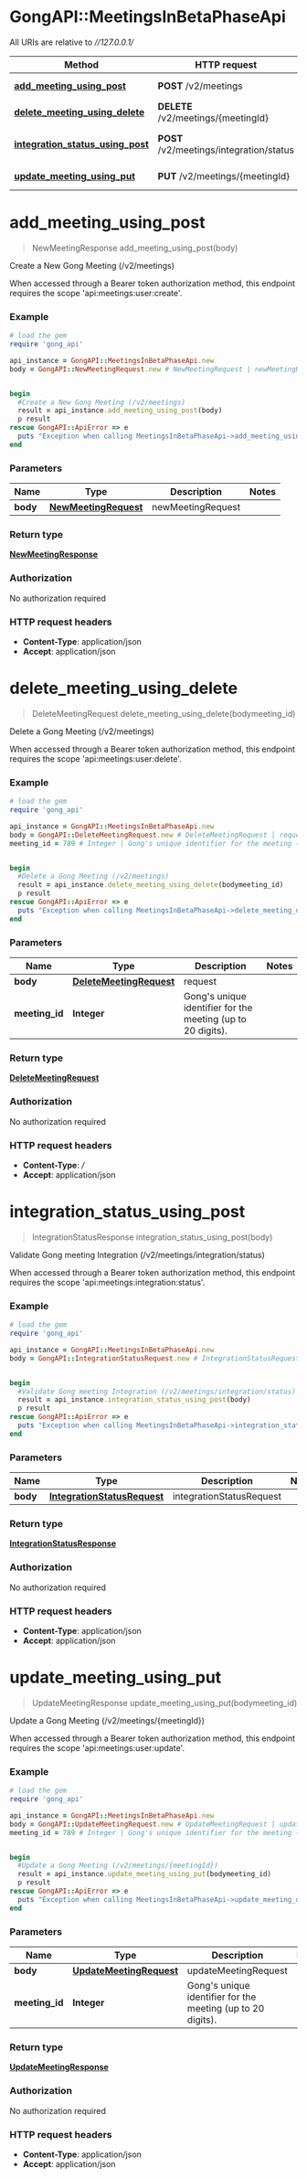 # GongAPI::MeetingsInBetaPhaseApi

All URIs are relative to *//127.0.0.1/*

Method | HTTP request | Description
------------- | ------------- | -------------
[**add_meeting_using_post**](MeetingsInBetaPhaseApi.md#add_meeting_using_post) | **POST** /v2/meetings | Create a New Gong Meeting (/v2/meetings)
[**delete_meeting_using_delete**](MeetingsInBetaPhaseApi.md#delete_meeting_using_delete) | **DELETE** /v2/meetings/{meetingId} | Delete a Gong Meeting (/v2/meetings)
[**integration_status_using_post**](MeetingsInBetaPhaseApi.md#integration_status_using_post) | **POST** /v2/meetings/integration/status | Validate Gong meeting Integration (/v2/meetings/integration/status)
[**update_meeting_using_put**](MeetingsInBetaPhaseApi.md#update_meeting_using_put) | **PUT** /v2/meetings/{meetingId} | Update a Gong Meeting (/v2/meetings/{meetingId})

# **add_meeting_using_post**
> NewMeetingResponse add_meeting_using_post(body)

Create a New Gong Meeting (/v2/meetings)

When accessed through a Bearer token authorization method, this endpoint requires the scope 'api:meetings:user:create'.

### Example
```ruby
# load the gem
require 'gong_api'

api_instance = GongAPI::MeetingsInBetaPhaseApi.new
body = GongAPI::NewMeetingRequest.new # NewMeetingRequest | newMeetingRequest


begin
  #Create a New Gong Meeting (/v2/meetings)
  result = api_instance.add_meeting_using_post(body)
  p result
rescue GongAPI::ApiError => e
  puts "Exception when calling MeetingsInBetaPhaseApi->add_meeting_using_post: #{e}"
end
```

### Parameters

Name | Type | Description  | Notes
------------- | ------------- | ------------- | -------------
 **body** | [**NewMeetingRequest**](NewMeetingRequest.md)| newMeetingRequest | 

### Return type

[**NewMeetingResponse**](NewMeetingResponse.md)

### Authorization

No authorization required

### HTTP request headers

 - **Content-Type**: application/json
 - **Accept**: application/json



# **delete_meeting_using_delete**
> DeleteMeetingRequest delete_meeting_using_delete(bodymeeting_id)

Delete a Gong Meeting (/v2/meetings)

When accessed through a Bearer token authorization method, this endpoint requires the scope 'api:meetings:user:delete'.

### Example
```ruby
# load the gem
require 'gong_api'

api_instance = GongAPI::MeetingsInBetaPhaseApi.new
body = GongAPI::DeleteMeetingRequest.new # DeleteMeetingRequest | request
meeting_id = 789 # Integer | Gong's unique identifier for the meeting (up to 20 digits).


begin
  #Delete a Gong Meeting (/v2/meetings)
  result = api_instance.delete_meeting_using_delete(bodymeeting_id)
  p result
rescue GongAPI::ApiError => e
  puts "Exception when calling MeetingsInBetaPhaseApi->delete_meeting_using_delete: #{e}"
end
```

### Parameters

Name | Type | Description  | Notes
------------- | ------------- | ------------- | -------------
 **body** | [**DeleteMeetingRequest**](DeleteMeetingRequest.md)| request | 
 **meeting_id** | **Integer**| Gong&#x27;s unique identifier for the meeting (up to 20 digits). | 

### Return type

[**DeleteMeetingRequest**](DeleteMeetingRequest.md)

### Authorization

No authorization required

### HTTP request headers

 - **Content-Type**: */*
 - **Accept**: application/json



# **integration_status_using_post**
> IntegrationStatusResponse integration_status_using_post(body)

Validate Gong meeting Integration (/v2/meetings/integration/status)

When accessed through a Bearer token authorization method, this endpoint requires the scope 'api:meetings:integration:status'.

### Example
```ruby
# load the gem
require 'gong_api'

api_instance = GongAPI::MeetingsInBetaPhaseApi.new
body = GongAPI::IntegrationStatusRequest.new # IntegrationStatusRequest | integrationStatusRequest


begin
  #Validate Gong meeting Integration (/v2/meetings/integration/status)
  result = api_instance.integration_status_using_post(body)
  p result
rescue GongAPI::ApiError => e
  puts "Exception when calling MeetingsInBetaPhaseApi->integration_status_using_post: #{e}"
end
```

### Parameters

Name | Type | Description  | Notes
------------- | ------------- | ------------- | -------------
 **body** | [**IntegrationStatusRequest**](IntegrationStatusRequest.md)| integrationStatusRequest | 

### Return type

[**IntegrationStatusResponse**](IntegrationStatusResponse.md)

### Authorization

No authorization required

### HTTP request headers

 - **Content-Type**: application/json
 - **Accept**: application/json



# **update_meeting_using_put**
> UpdateMeetingResponse update_meeting_using_put(bodymeeting_id)

Update a Gong Meeting (/v2/meetings/{meetingId})

When accessed through a Bearer token authorization method, this endpoint requires the scope 'api:meetings:user:update'.

### Example
```ruby
# load the gem
require 'gong_api'

api_instance = GongAPI::MeetingsInBetaPhaseApi.new
body = GongAPI::UpdateMeetingRequest.new # UpdateMeetingRequest | updateMeetingRequest
meeting_id = 789 # Integer | Gong's unique identifier for the meeting (up to 20 digits).


begin
  #Update a Gong Meeting (/v2/meetings/{meetingId})
  result = api_instance.update_meeting_using_put(bodymeeting_id)
  p result
rescue GongAPI::ApiError => e
  puts "Exception when calling MeetingsInBetaPhaseApi->update_meeting_using_put: #{e}"
end
```

### Parameters

Name | Type | Description  | Notes
------------- | ------------- | ------------- | -------------
 **body** | [**UpdateMeetingRequest**](UpdateMeetingRequest.md)| updateMeetingRequest | 
 **meeting_id** | **Integer**| Gong&#x27;s unique identifier for the meeting (up to 20 digits). | 

### Return type

[**UpdateMeetingResponse**](UpdateMeetingResponse.md)

### Authorization

No authorization required

### HTTP request headers

 - **Content-Type**: application/json
 - **Accept**: application/json




